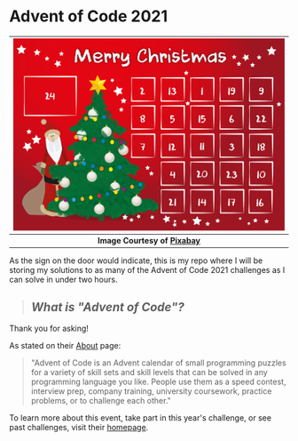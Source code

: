 # Advent of Code 2021
| ![](images/advent-calendar-ged0e4b097_1280.png) |
|:--:|
|<b>Image Courtesy of [Pixabay](https://pixabay.com/vectors/advent-calendar-advent-calendar-2915165/)|



As the sign on the door would indicate, this is my repo where I will be storing my solutions to as many of the Advent of Code 2021 challenges as I can solve in under two hours.

> ## *What is "Advent of Code"?*

Thank you for asking! 

As stated on their [About](https://adventofcode.com/2021/about) page:

> "Advent of Code is an Advent calendar of small programming puzzles for a variety of skill sets and skill levels that can be solved in any programming language you like. People use them as a speed contest, interview prep, company training, university coursework, practice problems, or to challenge each other."

To learn more about this event, take part in this year's challenge, or see past challenges, visit their [homepage](https://adventofcode.com/). 